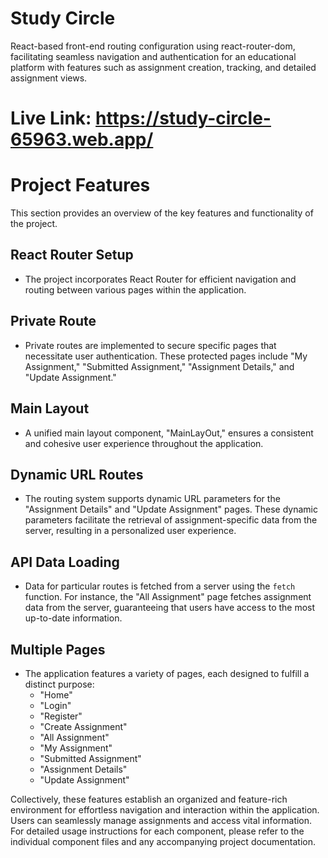 # Study Circle
React-based front-end routing configuration using react-router-dom, facilitating seamless navigation and authentication for an educational platform with features such as assignment creation, tracking, and detailed assignment views.
# Live Link: https://study-circle-65963.web.app/

# Project Features

This section provides an overview of the key features and functionality of the project.

## React Router Setup

- The project incorporates React Router for efficient navigation and routing between various pages within the application.

## Private Route

- Private routes are implemented to secure specific pages that necessitate user authentication. These protected pages include "My Assignment," "Submitted Assignment," "Assignment Details," and "Update Assignment."

## Main Layout

- A unified main layout component, "MainLayOut," ensures a consistent and cohesive user experience throughout the application.

## Dynamic URL Routes

- The routing system supports dynamic URL parameters for the "Assignment Details" and "Update Assignment" pages. These dynamic parameters facilitate the retrieval of assignment-specific data from the server, resulting in a personalized user experience.

## API Data Loading

- Data for particular routes is fetched from a server using the `fetch` function. For instance, the "All Assignment" page fetches assignment data from the server, guaranteeing that users have access to the most up-to-date information.

## Multiple Pages

- The application features a variety of pages, each designed to fulfill a distinct purpose:
  - "Home"
  - "Login"
  - "Register"
  - "Create Assignment"
  - "All Assignment"
  - "My Assignment"
  - "Submitted Assignment"
  - "Assignment Details"
  - "Update Assignment"

Collectively, these features establish an organized and feature-rich environment for effortless navigation and interaction within the application. Users can seamlessly manage assignments and access vital information. For detailed usage instructions for each component, please refer to the individual component files and any accompanying project documentation.
